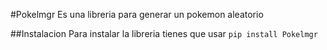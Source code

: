 #Pokelmgr
Es una libreria para generar un pokemon aleatorio 

##Instalacion
Para instalar la libreria tienes que usar `pip install Pokelmgr`